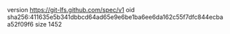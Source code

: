 version https://git-lfs.github.com/spec/v1
oid sha256:411635e5b341dbbcd64ad65e9e6be1ba6ee6da162c55f7dfc844ecbaa52f09f6
size 1452
